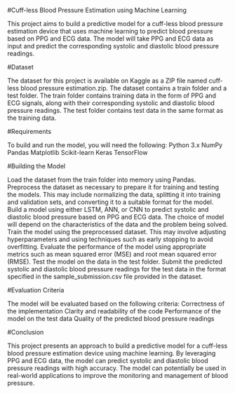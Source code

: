 #Cuff-less Blood Pressure Estimation using Machine Learning

This project aims to build a predictive model for a cuff-less blood pressure estimation device that uses machine learning to predict blood pressure based on PPG and ECG data. The model will take PPG and ECG data as input and predict the corresponding systolic and diastolic blood pressure readings.

#Dataset

The dataset for this project is available on Kaggle as a ZIP file named cuff-less blood pressure estimation.zip. The dataset contains a train folder and a test folder. The train folder contains training data in the form of PPG and ECG signals, along with their corresponding systolic and diastolic blood pressure readings. The test folder contains test data in the same format as the training data.

#Requirements

To build and run the model, you will need the following:
Python 3.x
NumPy
Pandas
Matplotlib
Scikit-learn
Keras
TensorFlow

#Building the Model

Load the dataset from the train folder into memory using Pandas.
Preprocess the dataset as necessary to prepare it for training and testing the models. 
This may include normalizing the data, splitting it into training and validation sets, and converting it to a suitable format for the model.
Build a model using either LSTM, ANN, or CNN to predict systolic and diastolic blood pressure based on PPG and ECG data. 
The choice of model will depend on the characteristics of the data and the problem being solved.
Train the model using the preprocessed dataset. This may involve adjusting hyperparameters and using techniques such as early stopping to avoid overfitting.
Evaluate the performance of the model using appropriate metrics such as mean squared error (MSE) and root mean squared error (RMSE).
Test the model on the data in the test folder.
Submit the predicted systolic and diastolic blood pressure readings for the test data in the format specified in the sample_submission.csv file provided in the dataset.

#Evaluation Criteria

The model will be evaluated based on the following criteria:
Correctness of the implementation
Clarity and readability of the code
Performance of the model on the test data
Quality of the predicted blood pressure readings

#Conclusion

This project presents an approach to build a predictive model for a cuff-less blood pressure estimation device using machine learning. By leveraging PPG and ECG data, the model can predict systolic and diastolic blood pressure readings with high accuracy. The model can potentially be used in real-world applications to improve the monitoring and management of blood pressure.
